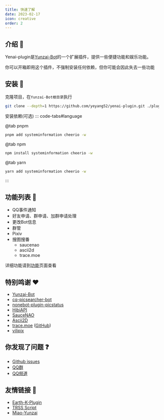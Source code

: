 ```yaml
---
title: 快速了解
date: 2023-02-17
icon: creative
order: 2
---
```




## 介绍 👀
Yenai-plugin是[Yunzai-Bot](https://gitee.com/Le-niao/Yunzai-Bot)的一个扩展插件，提供一些便捷功能和娱乐功能。

你可以开箱即用这个插件，不强制安装任何依赖，但你可能会因此失去一些功能

## 安装 👾
克隆项目，在`Yunzai-Bot根目录`执行
```sh
git clone --depth=1 https://github.com/yeyang52/yenai-plugin.git ./plugins/yenai-plugin
```
安装依赖(可选)
::: code-tabs#language

@tab pnpm

```sh
pnpm add systeminformation cheerio -w
```

@tab npm 

```sh
npm install systeminformation cheerio -w
```

@tab yarn

```sh
yarn add systeminformation cheerio -w
```
:::
## 功能列表 🔧

- QQ事件通知
- 好友申请、群申请、加群申请处理
- 更改Bot信息
- 群管
- Pixiv
- 搜图搜番
  - saucenao
  - ascii2d
  - trace.moe

详细功能请到[功能](./features/Notice.md)页面查看

## 特别鸣谢 ❤️

- [Yunzai-Bot](https://gitee.com/Le-niao/Yunzai-Bot)
- [cq-picsearcher-bot](https://github.com/Tsuk1ko/cq-picsearcher-bot)
- [nonebot-plugin-picstatus](https://github.com/lgc2333/nonebot-plugin-picstatus)
- [HibiAPI](https://github.com/mixmoe/HibiAPI)
- [SauceNAO](https://saucenao.com/)
- [Ascii2D](https://ascii2d.net/)
- [trace.moe](https://trace.moe) ([GitHub](https://github.com/soruly/trace.moe))
- [vilipix](https://www.vilipix.com/)

## 你发现了问题 ❓

- [Github issues](https://github.com/yeyang52/yenai-plugin/issues)
- [QQ群](https://jq.qq.com/?_wv=1027&k=o8FTig5Z)
- [QQ频道](https://pd.qq.com/s/dx3y9z1bv)

## 友情链接 👭
- [Earth-K-Plugin](https://tukuai.one)
- [TRSS Script](https://trss.me/)
- [Miao-Yunzai](https://gitee.com/yoimiya-kokomi/miao-plugin)
